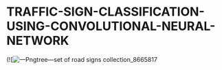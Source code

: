 # TRAFFIC-SIGN-CLASSIFICATION-USING-CONVOLUTIONAL-NEURAL-NETWORK

(![![—Pngtree—set of road signs collection_8665817](https://github.com/Victory-Onumaku/TRAFFIC-SIGN-CLASSIFICATION-USING-CONVOLUTIONAL-NEURAL-NETWORK/assets/91481737/1818f260-c693-4751-bcf6-6c95137154f6)
